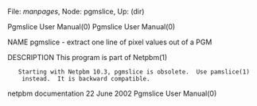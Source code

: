 File: *manpages*,  Node: pgmslice,  Up: (dir)

Pgmslice User Manual(0)                                Pgmslice User Manual(0)



NAME
       pgmslice - extract one line of pixel values out of a PGM


DESCRIPTION
       This program is part of Netpbm(1)

       Starting with Netpbm 10.3, pgmslice is obsolete.  Use pamslice(1)
        instead.  It is backward compatible.



netpbm documentation             22 June 2002          Pgmslice User Manual(0)
